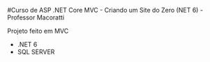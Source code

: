 #Curso de ASP .NET Core MVC - Criando um Site do Zero (NET 6) - Professor Macoratti

Projeto feito em MVC
- .NET 6
- SQL SERVER
